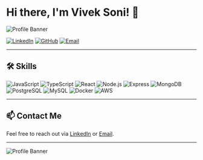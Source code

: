 # Hi there, I'm Vivek Soni! 👋

![Profile Banner](https://via.placeholder.com/1000x300)  <!-- Replace with your image URL -->

[![LinkedIn](https://img.shields.io/badge/LinkedIn-blue?style=for-the-badge&logo=linkedin)](https://linkedin.com/in/viveksoni) 
[![GitHub](https://img.shields.io/badge/GitHub-black?style=for-the-badge&logo=github)](https://github.com/viveksoni) 
[![Email](https://img.shields.io/badge/Email-red?style=for-the-badge&logo=gmail)](mailto:vivek.soni@example.com)

---

## 🛠️ Skills

![JavaScript](https://img.shields.io/badge/JavaScript-F7DF1E?style=for-the-badge&logo=javascript&logoColor=black)
![TypeScript](https://img.shields.io/badge/TypeScript-007ACC?style=for-the-badge&logo=typescript&logoColor=white)
![React](https://img.shields.io/badge/React-61DAFB?style=for-the-badge&logo=react&logoColor=black)
![Node.js](https://img.shields.io/badge/Node.js-339933?style=for-the-badge&logo=nodedotjs&logoColor=white)
![Express](https://img.shields.io/badge/Express-000000?style=for-the-badge&logo=express&logoColor=white)
![MongoDB](https://img.shields.io/badge/MongoDB-47A248?style=for-the-badge&logo=mongodb&logoColor=white)
![PostgreSQL](https://img.shields.io/badge/PostgreSQL-336791?style=for-the-badge&logo=postgresql&logoColor=white)
![MySQL](https://img.shields.io/badge/MySQL-4479A1?style=for-the-badge&logo=mysql&logoColor=white)
![Docker](https://img.shields.io/badge/Docker-2496ED?style=for-the-badge&logo=docker&logoColor=white)
![AWS](https://img.shields.io/badge/AWS-232F3E?style=for-the-badge&logo=amazon-aws&logoColor=white)

---

## 📫 Contact Me
Feel free to reach out via [LinkedIn](https://linkedin.com/in/viveksoni) or [Email](mailto:vivek.soni@example.com).

---

<!-- Replace with your image URL -->
![Profile Banner](https://via.placeholder.com/1000x300)
